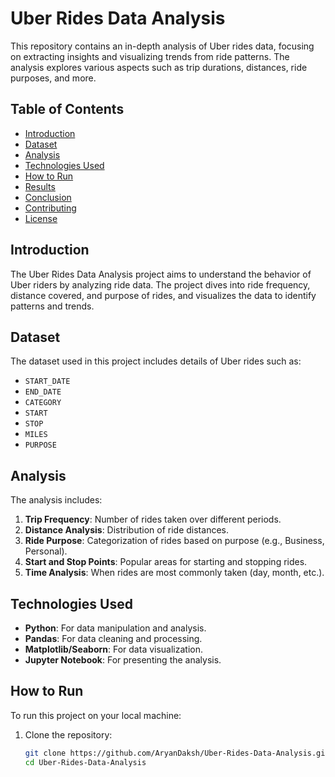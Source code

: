 # Uber Rides Data Analysis

This repository contains an in-depth analysis of Uber rides data, focusing on extracting insights and visualizing trends from ride patterns. The analysis explores various aspects such as trip durations, distances, ride purposes, and more.

## Table of Contents
- [Introduction](#introduction)
- [Dataset](#dataset)
- [Analysis](#analysis)
- [Technologies Used](#technologies-used)
- [How to Run](#how-to-run)
- [Results](#results)
- [Conclusion](#conclusion)
- [Contributing](#contributing)
- [License](#license)

## Introduction

The Uber Rides Data Analysis project aims to understand the behavior of Uber riders by analyzing ride data. The project dives into ride frequency, distance covered, and purpose of rides, and visualizes the data to identify patterns and trends.

## Dataset

The dataset used in this project includes details of Uber rides such as:
- `START_DATE`
- `END_DATE`
- `CATEGORY`
- `START`
- `STOP`
- `MILES`
- `PURPOSE`

## Analysis

The analysis includes:
1. **Trip Frequency**: Number of rides taken over different periods.
2. **Distance Analysis**: Distribution of ride distances.
3. **Ride Purpose**: Categorization of rides based on purpose (e.g., Business, Personal).
4. **Start and Stop Points**: Popular areas for starting and stopping rides.
5. **Time Analysis**: When rides are most commonly taken (day, month, etc.).

## Technologies Used

- **Python**: For data manipulation and analysis.
- **Pandas**: For data cleaning and processing.
- **Matplotlib/Seaborn**: For data visualization.
- **Jupyter Notebook**: For presenting the analysis.

## How to Run

To run this project on your local machine:

1. Clone the repository:
   ```bash
   git clone https://github.com/AryanDaksh/Uber-Rides-Data-Analysis.git
   cd Uber-Rides-Data-Analysis